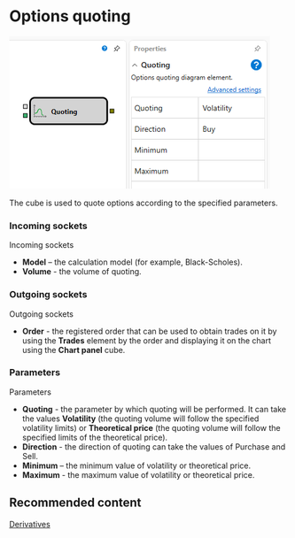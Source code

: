 # Options quoting

![Designer Quoting 00](../../../../../../images/designer_quoting_00.png)

The cube is used to quote options according to the specified parameters.

### Incoming sockets

Incoming sockets

- **Model** – the calculation model (for example, Black-Scholes).
- **Volume** \- the volume of quoting.

### Outgoing sockets

Outgoing sockets

- **Order** \- the registered order that can be used to obtain trades on it by using the **Trades** element by the order and displaying it on the chart using the **Chart panel** cube.

### Parameters

Parameters

- **Quoting** \- the parameter by which quoting will be performed. It can take the values **Volatility** (the quoting volume will follow the specified volatility limits) or **Theoretical price** (the quoting volume will follow the specified limits of the theoretical price).
- **Direction** \- the direction of quoting can take the values of Purchase and Sell.
- **Minimum** – the minimum value of volatility or theoretical price.
- **Maximum** \- the maximum value of volatility or theoretical price.

## Recommended content

[Derivatives](strikes.md)
